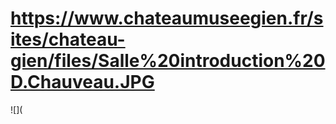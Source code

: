 # https://www.chateaumuseegien.fr/sites/chateau-gien/files/Salle%20introduction%20D.Chauveau.JPG

![](
